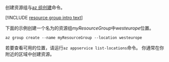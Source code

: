 创建资源组与[az 组创建](/cli/azure/group#create)命令。

[!INCLUDE [resource group intro text](resource-group.md)]

下面的示例创建一个名为的资源组*myResourceGroup*中*westeurope*位置。

```azurecli-interactive
az group create --name myResourceGroup --location westeurope
```

若要查看可用的位置，请运行`az appservice list-locations`命令。 你通常在你附近的区域中创建资源。
